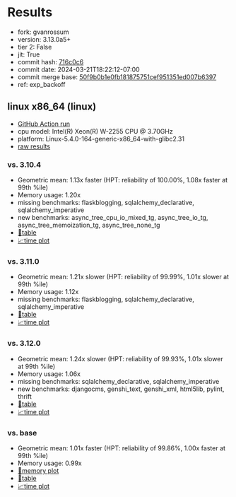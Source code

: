 # Results

- fork: gvanrossum
- version: 3.13.0a5+
- tier 2: False
- jit: True
- commit hash: [716c0c6](https://github.com/gvanrossum/cpython/commit/716c0c6)
- commit date: 2024-03-21T18:22:12-07:00
- commit merge base: [50f9b0b1e0fb181875751cef951351ed007b6397](https://github.com/gvanrossum/cpython/commit/50f9b0b1e0fb181875751cef951351ed007b6397)
- ref: exp_backoff

## linux x86_64 (linux)

- [GitHub Action run](https://github.com/faster-cpython/benchmarking/actions/runs/8384069642)
- cpu model: Intel(R) Xeon(R) W-2255 CPU @ 3.70GHz
- platform: Linux-5.4.0-164-generic-x86_64-with-glibc2.31
- [raw results](bm-20240321-linux-x86_64-gvanrossum-exp_backoff-3.13.0a5%2B-716c0c6.json)

### vs. 3.10.4

- Geometric mean: 1.13x faster (HPT: reliability of 100.00%, 1.08x faster at 99th %ile)
- Memory usage: 1.20x
- missing benchmarks: flaskblogging, sqlalchemy_declarative, sqlalchemy_imperative
- new benchmarks: async_tree_cpu_io_mixed_tg, async_tree_io_tg, async_tree_memoization_tg, async_tree_none_tg
- [📄table](bm-20240321-linux-x86_64-gvanrossum-exp_backoff-3.13.0a5%2B-716c0c6-vs-3.10.4.md)
- [📈time plot](bm-20240321-linux-x86_64-gvanrossum-exp_backoff-3.13.0a5%2B-716c0c6-vs-3.10.4.png)

### vs. 3.11.0

- Geometric mean: 1.21x slower (HPT: reliability of 99.99%, 1.01x slower at 99th %ile)
- Memory usage: 1.12x
- missing benchmarks: flaskblogging, sqlalchemy_declarative, sqlalchemy_imperative
- [📄table](bm-20240321-linux-x86_64-gvanrossum-exp_backoff-3.13.0a5%2B-716c0c6-vs-3.11.0.md)
- [📈time plot](bm-20240321-linux-x86_64-gvanrossum-exp_backoff-3.13.0a5%2B-716c0c6-vs-3.11.0.png)

### vs. 3.12.0

- Geometric mean: 1.24x slower (HPT: reliability of 99.93%, 1.01x slower at 99th %ile)
- Memory usage: 1.06x
- missing benchmarks: sqlalchemy_declarative, sqlalchemy_imperative
- new benchmarks: djangocms, genshi_text, genshi_xml, html5lib, pylint, thrift
- [📄table](bm-20240321-linux-x86_64-gvanrossum-exp_backoff-3.13.0a5%2B-716c0c6-vs-3.12.0.md)
- [📈time plot](bm-20240321-linux-x86_64-gvanrossum-exp_backoff-3.13.0a5%2B-716c0c6-vs-3.12.0.png)

### vs. base

- Geometric mean: 1.01x faster (HPT: reliability of 99.86%, 1.00x faster at 99th %ile)
- Memory usage: 0.99x
- [🧠memory plot](bm-20240321-linux-x86_64-gvanrossum-exp_backoff-3.13.0a5%2B-716c0c6-vs-base-mem.png)
- [📄table](bm-20240321-linux-x86_64-gvanrossum-exp_backoff-3.13.0a5%2B-716c0c6-vs-base.md)
- [📈time plot](bm-20240321-linux-x86_64-gvanrossum-exp_backoff-3.13.0a5%2B-716c0c6-vs-base.png)

